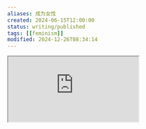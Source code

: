 ```yaml
---
aliases: 成为女性
created: 2024-06-15T12:00:00
status: writing/published
tags: [[feminism]]
modified: 2024-12-26T08:34:14
---
```


<iframe src="https://www.youtube.com/embed/wp43OdtAAk" allow="accelerometer; autoplay; clipboard-write; encrypted-media; gyroscope; picture-in-picture; web-share" referrerpolicy="strict-origin-when-cross-origin" allowfullscreen/><div class='text-center'>via: <a href='https://www.youtube.com/watch?v=wp43OdtAAk' target='_blank' class='external-link'>https://www.youtube.com/watch?v=wp43OdtAAk</a></div>

> And if I only could,
> I'd make a deal with God,
> And I'd get him to swap our places,
> Be running up that road,
> Be running up that hill,
> Be running up that building.
> If I only could, oh

最近刷社交媒体，总能看到很多以男友为摄影师，用第一视角拍摄 cosplay 的女友，溢出屏幕的乖巧、怜爱、惹人喜欢，对我来说，是这样的闪闪发亮，羡煞旁人。

虽然可能是先有结论，然后拿着结论找答案的缘故，我总觉得味道不太对，我是希望有一个人能爱我，最近每晚睡觉前，我都会预演，拥抱另一个体温，在缠绵云雨一番，筋疲力尽之后入睡。我渴望有一个人能满足我的癖好，我也希望能参与到互相讨好对方的游戏中去。

但我质疑这不是爱，我觉得这不是爱，我需要的可能是一个性伴侣，可能是一个随我医院摆弄的性玩具，也可能是一个推心置腹的朋友。是的，爱人是可能的，他可以是这些身份的统一，但爱人要远超这三种身份。而不是社交媒体为我们仅仅展示的这一方面。

所以我希望自己在看到别人在晒命，晒伴侣的时候，知道那些没有被晒出来的部分，可能有磨合的挫折，可能有相互的猜忌，可能也有一些不那么愉快的东西。这样只是管理自己的预期。

如果我对爱人的期待持续走高，我是想要她偶尔能穿上我为她买的 cos 服装，因为我觉得那样非常善良、非常可爱，但如果她无法理解 cos 的审美，也大可不必这样，只要她是她原本的模样就好，我也很开心。

我之前交往过的一名女生，她喜欢短发，但是一直都没有勇气尝试，留短发这件事情我也听我姐姐和母亲说过几次，我觉得虽然我也有一些父权体制下的审美，喜欢黑长直，但比起这些，我更在意她是怎么想的，她大可不必在意环境的目光，至少我们可以一起尝试一下，我是不在意的。

她可以是我期待的模样，也可以不是。这是我管理我自己预期的方式，虽然还远不及当代女权的思潮，但类似的，我会想哪些地方是她们羡慕男生的，希望每一个女孩都能有勇气跨出这一步。

说到这里，我对自己未来的预期越来越低迷了，我渴望的这样一个爱人，也许一辈子也遇不到，如今连个能说话的同龄女性也没有，就算是同事热情介绍，也打心底抗拒认识新的异性，觉得自己一辈子保持这样就好了。

就算从生物伦理的角度而言，我也不觉得自己需要一个后代，我不觉得世界上需要这样一个我，如今人类带给地球的问题足够多，也许太多了，我反而希望像我一样的人也能多一些，至少能让未来中国的各项制度，在小基数的人口中，更容易推进下去。

换一个想法，如果无论如何都找不到，那么自己成为不就行了？我同时也能理解一些女装男生或是 Trans 的想法，喜欢长发，那么自己留长发不就好了？喜欢漂漂亮亮、闪闪发光的东西，那么买给自己不就行了？喜欢可爱的 cos 服，买给自己也并不可能，如果自己真的没有办法穿下去，那么留着收藏，不也赏心悦目吗？

没有必要一定要依附另一个灵魂，就算自己有一些缺陷，也不妨碍自己去追求自认为美好的食物，这是我最近给自己的答案。

这让我不再如此期待未来的爱人。

迟到多久也没有关系，就算不会来到也没有问题。
